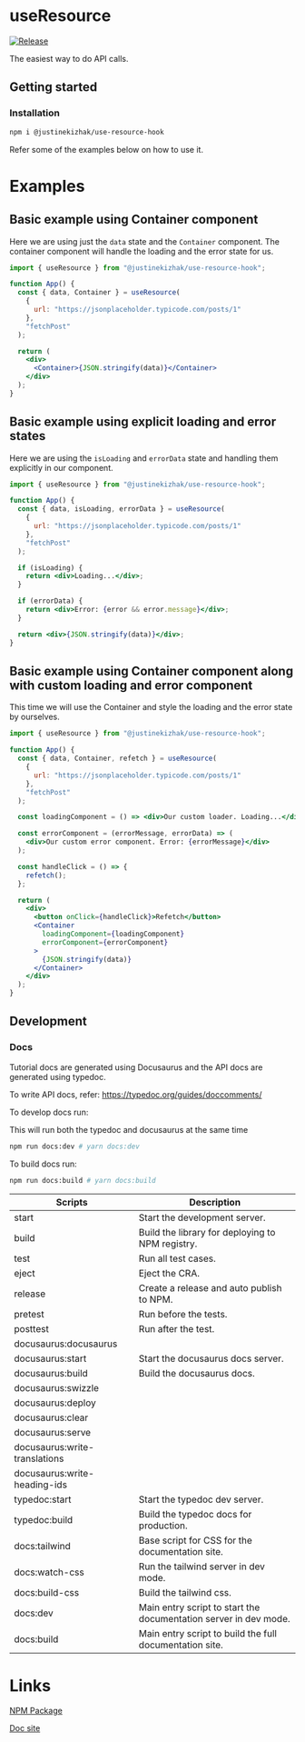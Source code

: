 # useResource

[![Release](https://github.com/justinekizhak/use-resource-hook/actions/workflows/publish.yml/badge.svg)](https://github.com/justinekizhak/use-resource-hook/actions/workflows/publish.yml)

The easiest way to do API calls.

## Getting started

### Installation

```bash
npm i @justinekizhak/use-resource-hook
```

Refer some of the examples below on how to use it.

# Examples

## Basic example using Container component

Here we are using just the `data` state and the `Container` component.
The container component will handle the loading and the error state for us.

```jsx live
import { useResource } from "@justinekizhak/use-resource-hook";

function App() {
  const { data, Container } = useResource(
    {
      url: "https://jsonplaceholder.typicode.com/posts/1"
    },
    "fetchPost"
  );

  return (
    <div>
      <Container>{JSON.stringify(data)}</Container>
    </div>
  );
}
```

## Basic example using explicit loading and error states

Here we are using the `isLoading` and `errorData` state and handling them explicitly in our component.

```jsx live
import { useResource } from "@justinekizhak/use-resource-hook";

function App() {
  const { data, isLoading, errorData } = useResource(
    {
      url: "https://jsonplaceholder.typicode.com/posts/1"
    },
    "fetchPost"
  );

  if (isLoading) {
    return <div>Loading...</div>;
  }

  if (errorData) {
    return <div>Error: {error && error.message}</div>;
  }

  return <div>{JSON.stringify(data)}</div>;
}
```

## Basic example using Container component along with custom loading and error component

This time we will use the Container and style the loading and the error state by ourselves.

```jsx live
import { useResource } from "@justinekizhak/use-resource-hook";

function App() {
  const { data, Container, refetch } = useResource(
    {
      url: "https://jsonplaceholder.typicode.com/posts/1"
    },
    "fetchPost"
  );

  const loadingComponent = () => <div>Our custom loader. Loading...</div>;

  const errorComponent = (errorMessage, errorData) => (
    <div>Our custom error component. Error: {errorMessage}</div>
  );

  const handleClick = () => {
    refetch();
  };

  return (
    <div>
      <button onClick={handleClick}>Refetch</button>
      <Container
        loadingComponent={loadingComponent}
        errorComponent={errorComponent}
      >
        {JSON.stringify(data)}
      </Container>
    </div>
  );
}
```

## Development

### Docs

Tutorial docs are generated using Docusaurus and the API docs are generated using typedoc.

To write API docs, refer: https://typedoc.org/guides/doccomments/

To develop docs run:

This will run both the typedoc and docusaurus at the same time

```bash
npm run docs:dev # yarn docs:dev
```

To build docs run:

```bash
npm run docs:build # yarn docs:build
```

| Scripts                       | Description                                                      |
| ----------------------------- | ---------------------------------------------------------------- |
| start                         | Start the development server.                                    |
| build                         | Build the library for deploying to NPM registry.                 |
| test                          | Run all test cases.                                              |
| eject                         | Eject the CRA.                                                   |
| release                       | Create a release and auto publish to NPM.                        |
| pretest                       | Run before the tests.                                            |
| posttest                      | Run after the test.                                              |
| docusaurus:docusaurus         |                                                                  |
| docusaurus:start              | Start the docusaurus docs server.                                |
| docusaurus:build              | Build the docusaurus docs.                                       |
| docusaurus:swizzle            |                                                                  |
| docusaurus:deploy             |                                                                  |
| docusaurus:clear              |                                                                  |
| docusaurus:serve              |                                                                  |
| docusaurus:write-translations |                                                                  |
| docusaurus:write-heading-ids  |                                                                  |
| typedoc:start                 | Start the typedoc dev server.                                    |
| typedoc:build                 | Build the typedoc docs for production.                           |
| docs:tailwind                 | Base script for CSS for the documentation site.                  |
| docs:watch-css                | Run the tailwind server in dev mode.                             |
| docs:build-css                | Build the tailwind css.                                          |
| docs:dev                      | Main entry script to start the documentation server in dev mode. |
| docs:build                    | Main entry script to build the full documentation site.          |

# Links

[NPM Package](https://www.npmjs.com/package/@justinekizhak/use-resource-hook)

[Doc site](https://use-resource-hook.vercel.app/)
